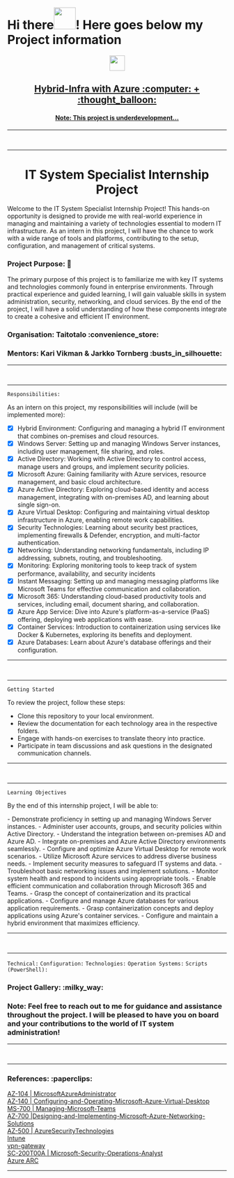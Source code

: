 # Hi there<img src="https://media.giphy.com/media/l4S95aLS28TNZDlzbX/giphy.gif" width="50" height="50"/>! Here goes below my Project information

<div>
<div id="header" align="center">
 <img src="https://media.giphy.com/media/778doP94sNJjYitr5C/giphy.gif" width="35" height="35"/>
</div>
<h2 align="center"><a href="">Hybrid-Infra with Azure  :computer: + :thought_balloon:</a></h2>
</div>

<div>
<h4 align="center"><a href="">Note: This project is underdevelopment...</a></h4>
</div>

---
<br />

---

<h1 align="center">IT System Specialist Internship Project</h1>

<p align="left">Welcome to the IT System Specialist Internship Project! This hands-on opportunity is designed to provide me with real-world experience in managing and maintaining a variety of technologies essential to modern IT infrastructure. As an intern in this project, I will have the chance to work with a wide range of tools and platforms, contributing to the setup, configuration, and management of critical systems.
</p>

<h3 align="left">Project Purpose: 📓 </h3>

<p align="left">The primary purpose of this project is to familiarize me with key IT systems and technologies commonly found in enterprise environments. Through practical experience and guided learning, I will gain valuable skills in system administration, security, networking, and cloud services. By the end of the project, I will have a solid understanding of how these components integrate to create a cohesive and efficient IT environment.
</p>

<h3 align="left">Organisation: Taitotalo :convenience_store: </h3>
<h3 align="left">Mentors: Kari Vikman & Jarkko Tornberg :busts_in_silhouette: </h3>

---
<br />

---

`Responsibilities:`
<p align="left">As an intern on this project, my responsibilities will include (will be implemented more):</p>

 - [x] Hybrid Environment: Configuring and managing a hybrid IT environment that combines on-premises and cloud resources.
 - [x] Windows Server: Setting up and managing Windows Server instances, including user management, file sharing, and roles.
 - [x] Active Directory: Working with Active Directory to control access, manage users and groups, and implement security policies.
 - [x] Microsoft Azure: Gaining familiarity with Azure services, resource management, and basic cloud architecture.
 - [x] Azure Active Directory: Exploring cloud-based identity and access management, integrating with on-premises AD, and learning about single sign-on.
 - [x] Azure Virtual Desktop: Configuring and maintaining virtual desktop infrastructure in Azure, enabling remote work capabilities.
 - [x] Security Technologies: Learning about security best practices, implementing firewalls & Defender, encryption, and multi-factor authentication.
 - [x] Networking: Understanding networking fundamentals, including IP addressing, subnets, routing, and troubleshooting.
 - [x] Monitoring: Exploring monitoring tools to keep track of system performance, availability, and security incidents
 - [x] Instant Messaging: Setting up and managing messaging platforms like Microsoft Teams for effective communication and collaboration.
 - [x] Microsoft 365: Understanding cloud-based productivity tools and services, including email, document sharing, and collaboration.
 - [x] Azure App Service: Dive into Azure's platform-as-a-service (PaaS) offering, deploying web applications with ease.
 - [x] Container Services: Introduction to containerization using services like Docker & Kubernetes, exploring its benefits and deployment.
 - [x] Azure Databases: Learn about Azure's database offerings and their configuration.

---
<br />

---

`Getting Started`

<p align="left">To review the project, follow these steps:</p>

- Clone this repository to your local environment. <br />
- Review the documentation for each technology area in the respective folders. <br />
- Engage with hands-on exercises to translate theory into practice. <br />
- Participate in team discussions and ask questions in the designated communication channels. <br />

---

<br />

---

`Learning Objectives`

<p align="left">By the end of this internship project, I will be able to:</p>
- Demonstrate proficiency in setting up and managing Windows Server instances.
- Administer user accounts, groups, and security policies within Active Directory.
- Understand the integration between on-premises AD and Azure AD.
- Integrate on-premises and Azure Active Directory environments seamlessly.
- Configure and optimize Azure Virtual Desktop for remote work scenarios.
- Utilize Microsoft Azure services to address diverse business needs.
- Implement security measures to safeguard IT systems and data.
- Troubleshoot basic networking issues and implement solutions.
- Monitor system health and respond to incidents using appropriate tools.
- Enable efficient communication and collaboration through Microsoft 365 and Teams.
- Grasp the concept of containerization and its practical applications.
- Configure and manage Azure databases for various application requirements.
- Grasp containerization concepts and deploy applications using Azure's container services.
- Configure and maintain a hybrid environment that maximizes efficiency.

---

<br />

---

`Technical:`
`Configuration:`
`Technologies:`
`Operation Systems:`
`Scripts (PowerShell):`

<div>
<h3 align="left">Project Gallery: :milky_way:</h3>

<div>

</div>

</div>

<h3 align="left">Note: Feel free to reach out to me for guidance and assistance throughout the project. I will be pleased to have you on board and your contributions to the world of IT system administration!</h3>

---

<br />

---

<h3 align="left">References: :paperclips:</h3>

[AZ-104 | MicrosoftAzureAdministrator](https://github.com/MicrosoftLearning/AZ-104-MicrosoftAzureAdministrator) <br />
[AZ-140 | Configuring-and-Operating-Microsoft-Azure-Virtual-Desktop](https://github.com/MicrosoftLearning/AZ-140-Configuring-and-Operating-Microsoft-Azure-Virtual-Desktop) <br />
[MS-700 | Managing-Microsoft-Teams](https://github.com/MicrosoftLearning/MS-700-Managing-Microsoft-Teams) <br />
[AZ-700 |Designing-and-Implementing-Microsoft-Azure-Networking-Solutions](https://github.com/MicrosoftLearning/AZ-700-Designing-and-Implementing-Microsoft-Azure-Networking-Solutions) <br />
[AZ-500 | AzureSecurityTechnologies](https://github.com/MicrosoftLearning/AZ500-AzureSecurityTechnologies) <br />
[Intune](https://github.com/koushik80/Intune) <br />
[vpn-gateway](https://learn.microsoft.com/en-us/azure/vpn-gateway/vpn-gateway-certificates-point-to-site) <br />
[SC-200T00A | Microsoft-Security-Operations-Analyst](https://github.com/MicrosoftLearning/SC-200T00A-Microsoft-Security-Operations-Analyst) <br />
[Azure ARC](https://azure.microsoft.com/en-us/products/azure-arc) <br />

---


